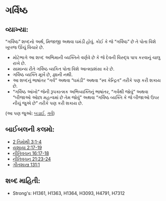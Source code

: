 # ગર્વિષ્ઠ 

## વ્યાખ્યા: 

“ગર્વિષ્ઠ” શબ્દનો અર્થ, મિજાજી અથવા ઘમંડી હોવું.
કોઈ કે જે “ગર્વિષ્ઠ” છે તે પોતા વિશે ખૂબજ ઊંચું વિચારે છે.

* મોટેભાગે આ શબ્દ અભિમાની વ્યક્તિને વર્ણવે છે કે જે દેવની વિરુદ્ધ પાપ કરવાનું ચાલુ રાખે છે.
* સામાન્ય રીતે ગર્વિષ્ઠ વ્યકિત પોતા વિશે આત્મપ્રશંસા કરે છે.
* ગર્વિષ્ઠ વ્યક્તિ મૂર્ખ છે, જ્ઞાની નથી.
* આ શબ્દનું ભાષાંતર “ગર્વ” અથવા “ઘમંડી” અથવા “સ્વ કેન્દ્રિત” તરીકે પણ કરી શકાય છે.
* “ગર્વિષ્ઠ આંખો” જેની રૂપકાત્મક અભિવ્યક્તિનું ભાષાંતર, “ગર્વથી જોવું” અથવા “બીજાઓ ઓછા મહત્વમાં છે તેમ જોવું” અથવા “ગર્વિષ્ઠ વ્યક્તિ કે જે બીજાઓ ઉપર નીચું જુએ છે” તરીકે પણ કરી શકાય છે.

(આ પણ જુઓ: [બડાઈ](../kt/boast.md), [ગર્વ](../other/proud.md))

## બાઈબલની કલમો: 

* [2 તિમોથી 3:1-4](rc://gu/tn/help/2ti/03/01)
* [યશાયા 2:17-19](rc://gu/tn/help/isa/02/17)
* [નીતિવચન 16:17-18](rc://gu/tn/help/pro/16/17)
* [નીતિવચન 21:23-24](rc://gu/tn/help/pro/21/23)
* [ગીતશાસ્ત્ર 131:1](rc://gu/tn/help/psa/131/001)

## શબ્દ માહિતી: 

* Strong's: H1361, H1363, H1364, H3093, H4791, H7312
